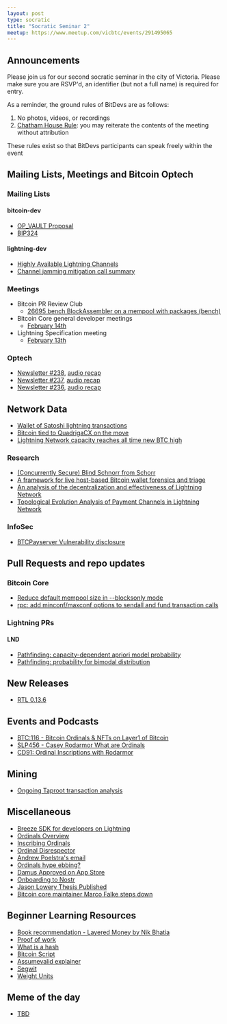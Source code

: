 ```yaml
---
layout: post
type: socratic
title: "Socratic Seminar 2"
meetup: https://www.meetup.com/vicbtc/events/291495065
---
```



## Announcements
Please join us for our second socratic seminar in the city of Victoria. Please make sure you are RSVP'd, an identifier (but not a full name) is required for entry.

As a reminder, the ground rules of BitDevs are as follows:
1. No photos, videos, or recordings
2. [Chatham House Rule](https://en.wikipedia.org/wiki/Chatham_House_Rule): you may reiterate the contents of the meeting without attribution

These rules exist so that BitDevs participants can speak freely within the event

## Mailing Lists, Meetings and Bitcoin Optech

### Mailing Lists

#### bitcoin-dev

- [OP_VAULT Proposal](https://github.com/jamesob/bips/blob/jamesob-23-02-opvault/bip-vaults.mediawiki)
- [BIP324](https://github.com/dhruv/bips/blob/bip324/bip-0324.mediawiki)

#### lightning-dev

- [Highly Available Lightning Channels](https://lists.linuxfoundation.org/pipermail/lightning-dev/2023-February/003842.html)
- [Channel jamming mitigation call summary](https://lists.linuxfoundation.org/pipermail/lightning-dev/2023-January/003834.html)

### Meetings

- Bitcoin PR Review Club
    - [26695 bench BlockAssembler on a mempool with packages (bench)](https://bitcoincore.reviews/26695)
- Bitcoin Core general developer meetings
	- [February 14th](https://www.erisian.com.au/bitcoin-core-dev/log-2023-02-14.html)
- Lightning Specification meeting
    - [February 13th](https://github.com/lightning/bolts/issues/1055)

### Optech

- [Newsletter #238](https://bitcoinops.org/en/newsletters/2023/02/15/), [audio recap](https://twitter.com/bitcoinoptech/status/1626234989900865543)
- [Newsletter #237](https://bitcoinops.org/en/newsletters/2023/02/08/), [audio recap](https://twitter.com/bitcoinoptech/status/1623293609490382848)
- [Newsletter #236](https://bitcoinops.org/en/newsletters/2023/02/01/), [audio recap](https://twitter.com/bitcoinoptech/status/1620754262014976001)

## Network Data

- [Wallet of Satoshi lightning transactions](https://twitter.com/kerooke/status/1625586921840730144)
- [Bitcoin tied to QuadrigaCX on the move](https://www.coindesk.com/policy/2022/12/19/bitcoin-addresses-tied-to-defunct-canadian-crypto-exchange-quadrigacx-wake-up/)
- [Lightning Network capacity reaches all time new BTC high](https://bitcoinvisuals.com/ln-capacity)

### Research

- [(Concurrently Secure) Blind Schnorr from Schorr](https://eprint.iacr.org/2022/1676)
- [A framework for live host-based Bitcoin wallet forensics and triage](https://www.sciencedirect.com/science/article/pii/S2666281722001676)
- [An analysis of the decentralization and effectiveness of Lightning Network](http://essay.utwente.nl/92624/1/Bachelor_Thesis.pdf)
- [Topological Evolution Analysis of Payment Channels in Lightning Network](https://www.gta.ufrj.br/ftp/gta/TechReports/CRS22b.pdf)

### InfoSec

- [BTCPayserver Vulnerability disclosure](https://blog.btcpayserver.org/btcpay-server-cve-2022-32984/)

## Pull Requests and repo updates

### Bitcoin Core

- [Reduce default mempool size in --blocksonly mode](https://github.com/bitcoin/bitcoin/pull/26471)
- [rpc: add minconf/maxconf options to sendall and fund transaction calls](https://github.com/bitcoin/bitcoin/pull/25375)

### Lightning PRs

#### LND

- [Pathfinding: capacity-dependent apriori model probability](https://github.com/lightningnetwork/lnd/pull/6857)
- [Pathfinding: probability for bimodal distribution](https://github.com/lightningnetwork/lnd/pull/6815)

## New Releases

- [RTL 0.13.6](https://github.com/Ride-The-Lightning/RTL/releases/tag/v0.13.6)

## Events and Podcasts

- [BTC:116 - Bitcoin Ordinals & NFTs on Layer1 of Bitcoin](https://open.spotify.com/episode/4mATX0f3hSmmfOePCGyfUZ)
- [SLP456 - Casey Rodarmor What are Ordinals](https://stephanlivera.com/episode/456/)
- [CD91: Ordinal Inscriptions with Rodarmor](https://www.podpage.com/citadeldispatch/cd91-ordinal-inscriptions-with-casey-rodarmor/)

## Mining

- [Ongoing Taproot transaction analysis](https://twitter.com/taproot_signal)

## Miscellaneous

- [Breeze SDK for developers on Lightning](https://medium.com/breez-technology/lightning-for-everyone-in-any-app-lightning-as-a-service-via-the-breez-sdk-41d899057a1d)
- [Ordinals Overview](https://docs.ordinals.com/overview.html)
- [Inscribing Ordinals](https://docs.ordinals.com/guides/inscriptions.html)
- [Ordinal Disrespector](https://minibolt.info/guide/bonus/bitcoin/ordisrespector.html#install)
- [Andrew Poelstra's email](https://lists.linuxfoundation.org/pipermail/bitcoin-dev/2023-January/021372.html)
- [Ordinals hype ebbing?](https://twitter.com/Data_Always/status/1628204497833979904)
- [Damus Approved on App Store](https://twitter.com/damusapp/status/1620541333269286912)
- [Onboarding to Nostr](https://nostr.how)
- [Jason Lowery Thesis Published](https://twitter.com/JasonPLowery/status/1627640858106380290)
- [Bitcoin core maintainer Marco Falke steps down](https://www.nobsbitcoin.com/marco-falke-steps-down/)

## Beginner Learning Resources
- [Book recommendation - Layered Money by Nik Bhatia](https://www.bitcoinerbooks.com/books/layered-money)
- [Proof of work](https://en.bitcoin.it/wiki/Proof_of_work)
- [What is a hash](https://www.bitcoindesigned.com/infographics/what-is-a-hash/)
- [Bitcoin Script](https://en.bitcoin.it/wiki/Script)
- [Assumevalid explainer](https://river.com/learn/terms/a/assume-valid/)
- [Segwit](https://en.bitcoin.it/wiki/Segregated_Witness)
- [Weight Units](https://en.bitcoin.it/wiki/Weight_units)

## Meme of the day
- [TBD]()